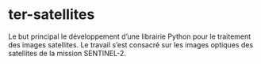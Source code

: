 # ter-satellites
Le but principal le développement d’une librairie Python pour le traitement des images satellites. Le travail s’est consacré sur les images optiques des satellites de la mission SENTINEL-2.                         
